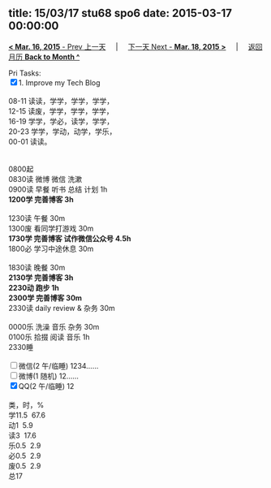 title: 15/03/17 stu68 spo6
date: 2015-03-17 00:00:00
---
[**< Mar. 16, 2015** - Prev 上一天](/lifelogs/2015/03/d16.html) &nbsp; &nbsp; | &nbsp; &nbsp; [下一天 Next - **Mar. 18, 2015 >**](/lifelogs/2015/03/d18.html) &nbsp; &nbsp; |  &nbsp; &nbsp; [返回月历 **Back to Month ^**](/lifelogs/2015/03/index.html)
<br/><div>Pri Tasks:<br/><input type="checkbox" checked="true" />1. Improve my Tech Blog</div><div><div><br/></div>08-11 读读，学学，学学，学学，<br/>12-15 读废，学学，学学，学学，<br/>16-19 学学，学必，读学，学学，<br/>20-23 学学，学动，动学，学乐，</div><div>00-01 读读。<br/> <div><br/></div>0800起<br/>0830读 微博 微信 洗漱 </div><div>0900读 早餐 听书 总结 计划 1h</div><div><b>1200学 完善博客 3h</b><div><br/></div>1230读 午餐 30m</div><div>1300废 看同学打游戏 30m<br/><b>1730学 完善博客 </b><b>试</b><b>作微信公众号 4.5h</b></div><div><div>1800必 学习中途休息 30m</div><div><br/></div>1830读 晚餐 30m<br/><b>2130学 完善博客 3h</b></div><div><div><b>2230动 跑步 1h</b></div><div><b>2300学 完善博客 30m</b></div><div>2330读 daily review & 杂务 30m</div><div><br/></div>0000乐 洗澡 音乐 杂务 30m<br/>0100乐 拾掇 阅读 音乐 1h<br/></div><div>2330睡</div><div><br/><input type="checkbox" />微信(2 午/临睡) 1234……<br/><input type="checkbox" />微博(1 随机) 12……<br/><input type="checkbox" checked="true" />QQ(2 午/临睡) 12<br/><div><br/></div>类，时，%<br/>学11.5  67.6<br/>动1  5.9<br/>读3  17.6<br/>乐0.5  2.9<br/>必0.5  2.9<br/>废0.5  2.9<br/>总17</div>